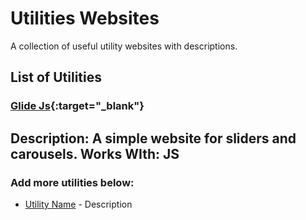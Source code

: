# Utilities Websites

A collection of useful utility websites with descriptions.

## List of Utilities

### [Glide Js](https://glidejs.com/){:target="_blank"}
**Description:** A simple website for sliders and carousels.
**Works WIth:** JS
---

### Add more utilities below:
- [Utility Name](https://website.com) - Description

